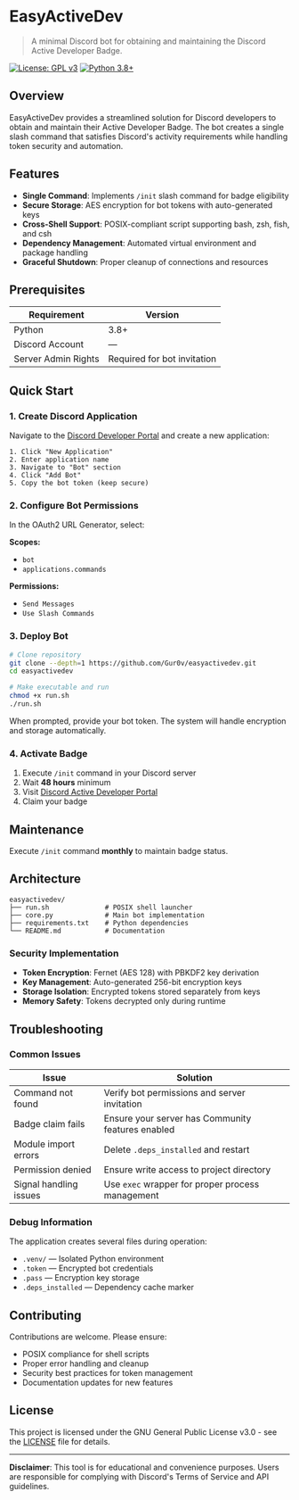 # EasyActiveDev

> A minimal Discord bot for obtaining and maintaining the Discord Active Developer Badge.

[![License: GPL v3](https://img.shields.io/badge/License-GPLv3-blue.svg)](https://www.gnu.org/licenses/gpl-3.0)
[![Python 3.8+](https://img.shields.io/badge/python-3.8+-blue.svg)](https://www.python.org/downloads/)

## Overview

EasyActiveDev provides a streamlined solution for Discord developers to obtain and maintain their Active Developer Badge. The bot creates a single slash command that satisfies Discord's activity requirements while handling token security and automation.

## Features

- **Single Command**: Implements `/init` slash command for badge eligibility
- **Secure Storage**: AES encryption for bot tokens with auto-generated keys
- **Cross-Shell Support**: POSIX-compliant script supporting bash, zsh, fish, and csh
- **Dependency Management**: Automated virtual environment and package handling
- **Graceful Shutdown**: Proper cleanup of connections and resources

## Prerequisites

| Requirement | Version |
|-------------|---------|
| Python | 3.8+ |
| Discord Account | — |
| Server Admin Rights | Required for bot invitation |

## Quick Start

### 1. Create Discord Application

Navigate to the [Discord Developer Portal](https://discord.com/developers/applications) and create a new application:

```
1. Click "New Application"
2. Enter application name
3. Navigate to "Bot" section
4. Click "Add Bot"
5. Copy the bot token (keep secure)
```

### 2. Configure Bot Permissions

In the OAuth2 URL Generator, select:

**Scopes:**
- `bot`
- `applications.commands`

**Permissions:**
- `Send Messages`
- `Use Slash Commands`

### 3. Deploy Bot

```bash
# Clone repository
git clone --depth=1 https://github.com/Gur0v/easyactivedev.git
cd easyactivedev

# Make executable and run
chmod +x run.sh
./run.sh
```

When prompted, provide your bot token. The system will handle encryption and storage automatically.

### 4. Activate Badge

1. Execute `/init` command in your Discord server
2. Wait **48 hours** minimum
3. Visit [Discord Active Developer Portal](https://discord.com/developers/active-developer)
4. Claim your badge

## Maintenance

Execute `/init` command **monthly** to maintain badge status.

## Architecture

```
easyactivedev/
├── run.sh              # POSIX shell launcher
├── core.py             # Main bot implementation  
├── requirements.txt    # Python dependencies
└── README.md           # Documentation
```

### Security Implementation

- **Token Encryption**: Fernet (AES 128) with PBKDF2 key derivation
- **Key Management**: Auto-generated 256-bit encryption keys
- **Storage Isolation**: Encrypted tokens stored separately from keys
- **Memory Safety**: Tokens decrypted only during runtime

## Troubleshooting

### Common Issues

| Issue | Solution |
|-------|----------|
| Command not found | Verify bot permissions and server invitation |
| Badge claim fails | Ensure your server has Community features enabled |
| Module import errors | Delete `.deps_installed` and restart |
| Permission denied | Ensure write access to project directory |
| Signal handling issues | Use `exec` wrapper for proper process management |

### Debug Information

The application creates several files during operation:

- `.venv/` — Isolated Python environment
- `.token` — Encrypted bot credentials
- `.pass` — Encryption key storage
- `.deps_installed` — Dependency cache marker

## Contributing

Contributions are welcome. Please ensure:

- POSIX compliance for shell scripts
- Proper error handling and cleanup
- Security best practices for token management
- Documentation updates for new features

## License

This project is licensed under the GNU General Public License v3.0 - see the [LICENSE](LICENSE) file for details.

---

**Disclaimer**: This tool is for educational and convenience purposes. Users are responsible for complying with Discord's Terms of Service and API guidelines.
